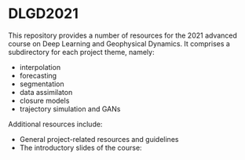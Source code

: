 # DLGD2021

This repository provides a number of resources for the 2021 advanced course on Deep Learning and Geophysical Dynamics.
It comprises a subdirectory for each project theme, namely:
- interpolation
- forecasting
- segmentation 
- data assimilaton
- closure models
- trajectory simulation and GANs

Additional resources include:
- General project-related resources and guidelines
- The introductory slides of the course: 

